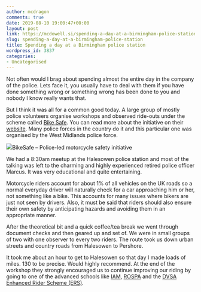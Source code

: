 ```yaml
---
author: mcdragon
comments: true
date: 2019-08-10 19:00:47+00:00
layout: post
link: https://mcdowell.si/spending-a-day-at-a-birmingham-police-station-3837.html
slug: spending-a-day-at-a-birmingham-police-station
title: Spending a day at a Birmingham police station
wordpress_id: 3837
categories:
- Uncategorised
---
```





Not often would I brag about spending almost the entire day in the company of the police. Lets face it, you usually have to deal with them if you have done something wrong or something wrong has been done to you and nobody I know really wants that.







But I think it was all for a common good today. A large group of mostly police volunteers organise workshops and observed ride-outs under the scheme called [Bike Safe](https://bikesafe.co.uk/). You can read more about the initiative on their [website](https://bikesafe.co.uk/about/). Many police forces in the country do it and this particular one was organised by the West Midlands police force.







![](https://img.mcdowell.si/2019/08/BikeSafe-National-Police-Motorcycle-Safety-Initiative.png)BikeSafe – Police-led motorcycle safety initiative







We had a 8:30am meetup at the Halesowen police station and most of the talking was left to the charming and highly experienced retired police officer Marcus. It was very educational and quite entertaining.







Motorcycle riders account for about 1% of all vehicles on the UK roads so a normal everyday driver will naturally check for a car approaching him or her, not something like a bike. This accounts for many issues where bikers are just not seen by drivers. Also, it must be said that riders should also ensure their own safety by anticipating hazards and avoiding them in an appropriate manner. 







After the theoretical bit and a quick coffee/tea break we went through document checks and then geared up and set of. We were in small groups of two with one observer to every two riders. The route took us down urban streets and country roads from Halesowen to Pershore. 







It took me about an hour to get to Halesowen so that day I made loads of miles. 130 to be precise. Would highly recommend. At the end of the workshop they strongly encouraged us to continue improving our riding by going to one of the advanced schools like [IAM](https://www.iamroadsmart.com/), [ROSPA](https://www.rospa.com/) and the [DVSA Enhanced Rider Scheme (ERS)](https://www.gov.uk/enhanced-rider-scheme). 



